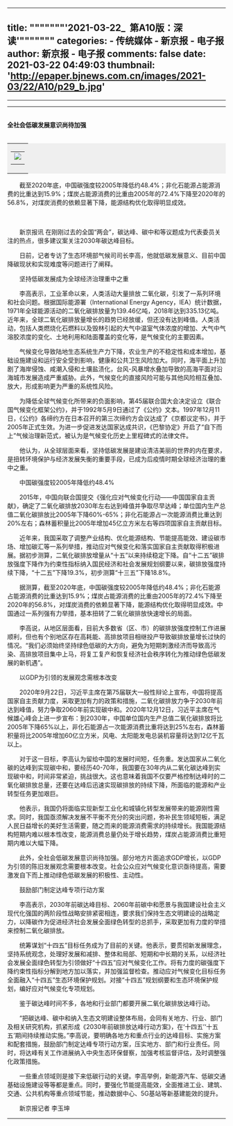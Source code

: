 
---
title: """""""'2021-03-22_
     第A10版：深读'"""""""
categories: 
    - 传统媒体
    - 新京报 - 电子报
author: 新京报 - 电子报
comments: false
date: 2021-03-22 04:49:03
thumbnail: 'http://epaper.bjnews.com.cn/images/2021-03/22/A10/p29_b.jpg'
---

<div>   
<hr><hr><br><strong>全社会低碳发展意识尚待加强</strong><br><br>
      <table bgcolor="#efefef"><tbody><tr><td><table><tbody><tr><td><img src="http://epaper.bjnews.com.cn/images/2021-03/22/A10/p29_b.jpg" referrerpolicy="no-referrer"></td></tr>
    <tr><td></td></tr></tbody></table></td></tr></tbody></table>
    <p>　　截至2020年底，中国碳强度较2005年降低约48.4%；非化石能源占能源消费的比重达到15.9%；煤炭占能源消费的比重由2005年的72.4%下降至2020年的56.8%，对煤炭消费的依赖显著下降，能源结构优化取得明显成效。</p><p>　　</p><p>　　新京报讯 在刚刚过去的全国“两会”，碳达峰、碳中和等议题成为代表委员关注的热点，很多建议案关注2030年碳达峰目标。</p><p>　　日前，记者专访了生态环境部气候司司长李高，他就低碳发展意义、目前中国降碳现状和实现难度等问题进行了阐释。</p><p>　　坚持低碳发展成为全球经济治理重中之重</p><p>　　李高表示，工业革命以来，人类活动大量排放 二氧化碳，引发了一系列环境和社会问题。根据国际能源署（International Energy Agency，IEA）统计数据，1971年全球能源活动的二氧化碳排放量为139.46亿吨，2018年达到335.13亿吨。近年来，全球二氧化碳排放量增长的趋势已经放缓，但还没有达到峰值。人类活动，包括人类燃烧化石燃料以及毁林引起的大气中温室气体浓度的增加、大气中气溶胶浓度的变化、土地利用和陆面覆盖的变化等，是气候变化的主要因素。</p><p>　　气候变化导致陆地生态系统生产力下降，农业生产的不稳定性和成本增加，基础设施建设和运行安全受到影响，健康和公共卫生风险加大。同时，海平面上升加剧了海岸侵蚀、咸潮入侵和土壤盐渍化，台风-风暴增水叠加导致的高海平面对沿海城市发展造成严重威胁。此外，气候变化的直接风险可能与其他风险相互叠加、放大，形成影响更为严重的系统性风险。</p><p>　　为降低全球气候变化所带来的负面影响，第45届联合国大会决定设立《联合国气候变化框架公约》，并于1992年5月9日通过了《公约》文本。1997年12月11日，《公约》各缔约方在日本召开的第三次缔约方会议达成了《京都议定书》，并于2005年正式生效。为进一步促进发达国家达成共识，《巴黎协定》开启了“自下而上”气候治理新范式，被认为是气候变化历史上里程碑式的法律文件。</p><p>　　他认为，从全球层面来看，坚持低碳发展是建设清洁美丽的世界的内在要求，是扭转环境保护与经济发展失衡的重要手段，已成为后疫情时期全球经济治理的重中之重。</p><p>　　中国碳强度较2005年降低约48.4%</p><p>　　2015年，中国向联合国提交《强化应对气候变化行动——中国国家自主贡献》，确定了二氧化碳排放2030年左右达到峰值并争取尽早达峰；单位国内生产总值二氧化碳排放比2005年下降60%-65%；非化石能源占一次能源消费比重达到20%左右；森林蓄积量比2005年增加45亿立方米左右等四项国家自主贡献目标。</p><p>　　近年来，我国采取了调整产业结构、优化能源结构、节能提高能效、建设碳市场、增加碳汇等一系列举措，推动应对气候变化和落实国家自主贡献取得积极进展。据初步测算，二氧化碳排放增量从“十五”以来持续稳定下降。自“十二五”碳排放强度下降作为约束性指标纳入国民经济和社会发展规划纲要以来，碳排放强度持续下降，“十二五”下降19.3%，初步测算“十三五”下降18.8%。</p><p>　　据测算，截至2020年底，中国碳强度较2005年降低约48.4%；非化石能源占能源消费的比重达到15.9%；煤炭占能源消费的比重由2005年的72.4%下降至2020年的56.8%，对煤炭消费的依赖显著下降，能源结构优化取得明显成效。中国通过一系列强有力举措，基本扭转了二氧化碳排放快速增长的局面。</p><p>　　李高说，从地区层面看，目前大多数省（区、市）的碳排放强度控制工作进展顺利，但也有个别地区存在高耗能、高排放项目相继投产导致碳排放量增长过快的情况。“我们必须始终坚持绿色低碳的大方向，避免为短期刺激经济而导致高污染、高排放项目集中上马，将复工复产和恢复经济社会秩序转化为推动绿色低碳发展的新机遇”。</p><p>　　以GDP为引领的发展观念需根本改变</p><p>　　2020年9月22日，习近平主席在第75届联大一般性辩论上宣布，中国将提高国家自主贡献力度，采取更加有力的政策和措施，二氧化碳排放力争于2030年前达到峰值，努力争取2060年前实现碳中和。2020年12月12日，习近平主席在气候雄心峰会上进一步宣布：到2030年，中国单位国内生产总值二氧化碳排放将比2005年下降65%以上，非化石能源占一次能源消费比重将达到25%左右，森林蓄积量将比2005年增加60亿立方米，风电、太阳能发电总装机容量将达到12亿千瓦以上。</p><p>　　对于这一目标，李高认为留给中国的发展时间短，任务重。发达国家从二氧化碳的达峰到实现碳中和，要经历40-70年，我国要在30年内从二氧化碳达峰到实现碳中和，时间非常紧迫，挑战很大。这也意味着我国不仅要严格控制达峰时的二氧化碳排放总量，还要在达峰后迅速实现碳排放的持续下降，所面临的能源和产业转型任务更加艰巨。</p><p>　　他表示，我国仍将面临实现新型工业化和城镇化转型发展带来的能源刚性需求。同时，我国亟须解决发展不平衡不充分的突出问题，弥补民生领域短板，满足人民日益增长的美好生活需要，随之而来的能源消费需求的持续增长。我国能源结构短期内难以根本性改变，能源消费总量仍处于增长趋势，煤炭占能源消费比重短期内难以大幅下降。</p><p>　　此外，全社会低碳发展意识尚待加强。部分地方片面追求GDP增长，以GDP为引领的陈旧发展观念需要根本改变。社会公众应对气候变化意识亟待提高，需要激发自下而上推动绿色低碳发展的积极性、主动性。</p><p>　　鼓励部门制定达峰专项行动方案</p><p>　　李高表示，2030年前碳达峰目标、2060年前碳中和愿景与我国建设社会主义现代化强国的两阶段性战略安排紧密相连，要求我们保持生态文明建设的战略定力，以降碳作为促进经济社会发展全面绿色转型的总抓手，采取更加有力度的举措来控制二氧化碳排放。</p><p>　　统筹谋划“十四五”目标任务成为了目前的关键。他表示，要贯彻新发展理念，坚持系统观念，处理好发展和减排、整体和局部、短期和中长期的关系，以经济社会发展全面绿色转型为引领做好“十四五”应对气候变化工作。将有力度的碳强度下降约束性指标分解到地方加以落实，并加强监督检查。推动应对气候变化目标任务全面融入“十四五”生态环境保护规划。对接“十四五”规划纲要和生态环境保护规划，编好应对气候变化专项规划。</p><p>　　鉴于碳达峰时间不多，各地和行业部门都要开展二氧化碳排放达峰行动。</p><p>　　“把碳达峰、碳中和纳入生态文明建设整体布局，会同有关地方、行业、部门及相关研究机构，抓紧形成《2030年前碳排放达峰行动方案》，在‘十四五’‘十五五’期间持续推动实施。”李高说，要明确各地方和重点行业的达峰目标、实施方案和配套措施，鼓励部门制定达峰专项行动方案，压实地方、部门和行业责任。同时，将达峰有关工作进展纳入中央生态环保督察，加强考核监督评估，及时调整强化政策措施。</p><p>　　一些重点领域则是接下来低碳行动的关键。李高举例，新能源汽车、低碳交通基础设施建设等等都是重点。同时，要强化节能提高能效，全面推进工业、建筑、交通、公共机构等重点领域节能，推动数据中心、5G基站等新基建能效的提升。</p><p>　　新京报记者 李玉坤</p><hr><br><br>  
</div>
            